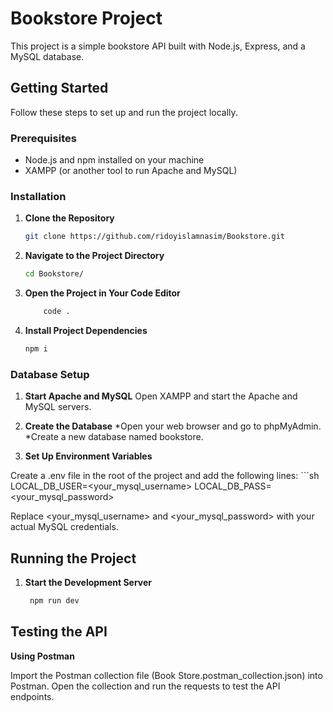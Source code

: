 # Bookstore Project

This project is a simple bookstore API built with Node.js, Express, and a MySQL database.

## Getting Started

Follow these steps to set up and run the project locally.

### Prerequisites

- Node.js and npm installed on your machine
- XAMPP (or another tool to run Apache and MySQL)

### Installation

1. **Clone the Repository**

   ```sh
   git clone https://github.com/ridoyislamnasim/Bookstore.git
2. **Navigate to the Project Directory**
    ```sh
    cd Bookstore/
3. **Open the Project in Your Code Editor**
    ```sh
        code .
4. **Install Project Dependencies**
    ```sh
    npm i

### Database Setup
1. **Start Apache and MySQL**
    Open XAMPP and start the Apache and MySQL servers.

2. **Create the Database**
    *Open your web browser and go to phpMyAdmin.
    *Create a new database named bookstore.
3. **Set Up Environment Variables**

Create a .env file in the root of the project and add the following lines:
    ```sh
LOCAL_DB_USER=<your_mysql_username>
LOCAL_DB_PASS=<your_mysql_password> 


Replace <your_mysql_username> and <your_mysql_password> with your actual MySQL credentials.

## Running the Project
1. **Start the Development Server**
   ```sh
    npm run dev

## Testing the API

**Using Postman**

Import the Postman collection file (Book Store.postman_collection.json) into Postman.
Open the collection and run the requests to test the API endpoints.
